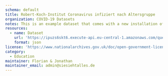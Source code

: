 ```yaml
---
schema: default
title: Robert-Koch-Institut Coronavirus infiziert nach Altersgruppe
organization: COVID-19 Datasets
notes: This is an example dataset that comes with a new installation of JKAN
resources:
  - name: Dataset
    url: 'https://ipuzs6skt6.execute-api.eu-central-1.amazonaws.com/query/rki_corona_nach_altersgruppe'
    format: json
license: 'https://www.nationalarchives.gov.uk/doc/open-government-licence/version/3/'
category:
  - Education
maintainer: Florian & Jonathan
maintainer_email: admin@siesiehtalles.de
---
```

